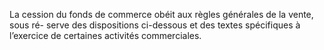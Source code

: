 La cession du fonds de commerce obéit aux règles générales de la vente, sous ré-
serve des dispositions ci-dessous et des textes spécifiques à l’exercice de certaines activités
commerciales.